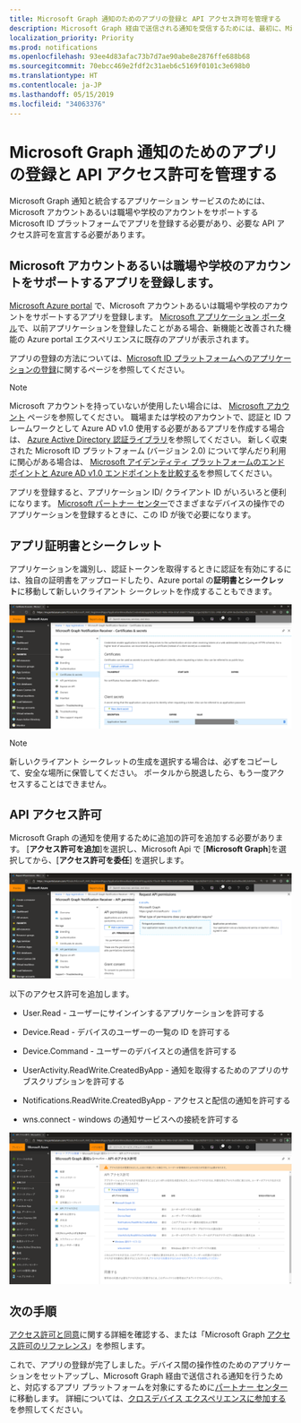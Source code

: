 ```yaml
---
title: Microsoft Graph 通知のためのアプリの登録と API アクセス許可を管理する
description: Microsoft Graph 経由で送信される通知を受信するためには、最初に、Microsoft Azure portal でアプリケーションを登録する必要があります。
localization_priority: Priority
ms.prod: notifications
ms.openlocfilehash: 93ee4d83afac73b7d7ae90abe8e2876ffe688b68
ms.sourcegitcommit: 70ebcc469e2fdf2c31aeb6c5169f0101c3e698b0
ms.translationtype: HT
ms.contentlocale: ja-JP
ms.lasthandoff: 05/15/2019
ms.locfileid: "34063376"
---
```

# <a name="manage-app-registration-and-api-permission-for-microsoft-graph-notifications"></a>Microsoft Graph 通知のためのアプリの登録と API アクセス許可を管理する

Microsoft Graph 通知と統合するアプリケーション サービスのためには、Microsoft アカウントあるいは職場や学校のアカウントをサポートする Microsoft ID プラットフォームでアプリを登録する必要があり、必要な API アクセス許可を宣言する必要があります。

## <a name="register-your-app-to-support-microsoft-accounts-or-work-or-school-accounts"></a>Microsoft アカウントあるいは職場や学校のアカウントをサポートするアプリを登録します。

[Microsoft Azure portal](https://portal.azure.com/#home) で、Microsoft アカウントあるいは職場や学校のアカウントをサポートするアプリを登録します。 [Microsoft アプリケーション ポータル](https://apps.dev.microsoft.com/)で、以前アプリケーションを登録したことがある場合、新機能と改善された機能の Azure portal エクスペリエンスに既存のアプリが表示されます。

アプリの登録の方法については、[Microsoft ID プラットフォームへのアプリケーションの登録](auth-register-app-v2.md)に関するページを参照してください。 


> [!NOTE]
> Microsoft アカウントを持っていないが使用したい場合には、 [Microsoft アカウント](https://account.microsoft.com/account) ページを参照してください。 職場または学校のアカウントで、認証と ID フレームワークとして Azure AD v1.0 使用する必要があるアプリを作成する場合は、 [Azure Active Directory 認証ライブラリ](https://docs.microsoft.com/azure/active-directory/develop/active-directory-authentication-libraries)を参照してください。 新しく収束された Microsoft ID プラットフォーム (バージョン 2.0) について学んだり利用に関心がある場合は、 [Microsoft アイデンティティ プラットフォームのエンドポイントと Azure AD v1.0 エンドポイントを比較する](https://docs.microsoft.com/ja-JP/azure/active-directory/develop/azure-ad-endpoint-comparison)を参照してください。

アプリを登録すると、アプリケーション ID/ クライアント ID がいろいろと便利になります。 [Microsoft パートナー センター](https://partner.microsoft.com/)でさまざまなデバイスの操作でのアプリケーションを登録するときに、この ID が後で必要になります。 

## <a name="app-certificates-and-secrets"></a>アプリ証明書とシークレット

アプリケーションを識別し、認証トークンを取得するときに認証を有効にするには、独自の証明書をアップロードしたり、Azure portal の**証明書とシークレット**に移動して新しいクライアント シークレットを作成することもできます。
    
![Azure portal 内のアプリ証明書とシークレットのスクリーン ショット](images/notifications-app-secrets.png)
    
> [!NOTE]
> 新しいクライアント シークレットの生成を選択する場合は、必ずをコピーして、安全な場所に保管してください。 ポータルから脱退したら、もう一度アクセスすることはできません。

## <a name="api-permissions"></a>API アクセス許可

Microsoft Graph の通知を使用するために追加の許可を追加する必要があります。 [**アクセス許可を追加**]を選択し、Microsoft Api で [**Microsoft Graph**]を選択してから、[**アクセス許可を委任**] を選択します。
    
![Azure portal の API アクセス許可の要求ページのスクリーンショット](images/notifications-api-permissions.png)
    
以下のアクセス許可を追加します。

  - User.Read - ユーザーにサインインするアプリケーションを許可する

  - Device.Read - デバイスのユーザーの一覧の ID を許可する

  - Device.Command - ユーザーのデバイスとの通信を許可する

  - UserActivity.ReadWrite.CreatedByApp - 通知を取得するためのアプリのサブスクリプションを許可する

  - Notifications.ReadWrite.CreatedByApp - アクセスと配信の通知を許可する

  - wns.connect - windows の通知サービスへの接続を許可する

  ![Azure portal で通知を行うのための代理アクセス権を示すスクリーン ショット](images/notifications-api-permissions-list.png)

## <a name="next-steps"></a>次の手順


  [アクセス許可と同意](https://docs.microsoft.com/ja-JP/azure/active-directory/develop/v2-permissions-and-consent)に関する詳細を確認する、または「Microsoft Graph [アクセス許可のリファレンス](https://docs.microsoft.com/ja-JP/graph/permissions-reference)」を参照します。

これで、アプリの登録が完了しました。デバイス間の操作性のためのアプリケーションをセットアップし、Microsoft Graph 経由で送信される通知を行うためと、対応するアプリ プラットフォームを対象にするために[パートナー センター](https://partner.microsoft.com/)に移動します。 詳細については、[クロスデバイス エクスペリエンスに参加する](notifications-integration-cross-device-experiences-onboarding.md)を参照してください。 

